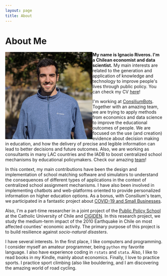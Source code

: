```yaml
---
layout: page
title: About
---
```


# About Me

<img align="left" width="280" height="280" src="/assets/images/profile.jpg">
<!-- <img style="float: left" src="/assets/images/profile.jpg"> -->


**My name is Ignacio Riveros. I'm a Chilean economist and data scientist.**  My main interests are related to the generation and application of knowledge and technology to improve people's lives through public policy. You can check my CV [here](cv/CV_2.pdf)!

I'm working at [ConsiliumBots](https://www.consiliumbots.com/). Together with an amazing team, we are trying to apply methods from economics and data science to improve the educational outcomes of people. We are focused on the use (and creation) evidence about decision making in education, and how the delivery of precise and legible information can lead to better decisions and future outcomes. Also, we are working as consultants in many LAC countries and the IADB to boost centralized school mechanisms by educational policymakers. Check our amazing [team](https://www.consiliumbots.com/team-1)!

In this context, my main contributions have been the design and implementation of school matching software and simulators to understand the consequences of different types of applications in the context of centralized school assignment mechanisms. I have also been involved in implementing chatbots and web-platforms oriented to provide personalized information on higher education options. As a bonus, with Consilium's team, we participated in a fantastic project about [COVID-19 and Small Businesses](https://covid19sbs.org/).

Also, I'm a part-time researcher in a joint project of the [Public Policy School](http://gobierno.uc.cl/es/) at the Catholic University of Chile and [CIGIDEN](https://www.cigiden.cl/en/home/). In this research project, we study the medium-term impact of the 2010 Earthquake in Chile on most affected counties' economic activity. The primary purpose of this project is to build resilience against *socio-natural disasters*.

I have several interests. In the first place, I like computers and programming. I consider myself an amateur programmer, being `python` my favorite language. I also have experience coding in `rstats` and `stata`. Also, I like to read books in my Kindle, mainly about economics. Finally, I love to practice sports. I practice sport climbing (also like bouldering, and I am discovering the amazing world of road cycling.

